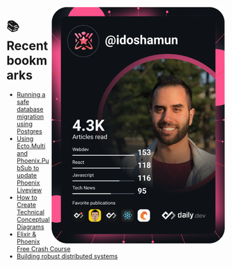 <a href="https://app.daily.dev/idoshamun"><img src="https://raw.githubusercontent.com/idoshamun/idoshamun/devcard/devcard.svg" align='right' width="400" alt="Ido Shamun's Dev Card"/></a>

# 📚 Recent bookmarks
<!-- BOOKMARKS:START -->
- [Running a safe database migration using Postgres](https://app.daily.dev/posts/GOXJyiR5h?utm_source=rss&utm_medium=bookmarks&utm_campaign=28849d86070e4c099c877ab6837c61f0)
- [Using Ecto.Multi and Phoenix.PubSub to update Phoenix Liveview](https://app.daily.dev/posts/DSpMZ_64g?utm_source=rss&utm_medium=bookmarks&utm_campaign=28849d86070e4c099c877ab6837c61f0)
- [How to Create Technical Conceptual Diagrams](https://app.daily.dev/posts/fBF_JuD0T?utm_source=rss&utm_medium=bookmarks&utm_campaign=28849d86070e4c099c877ab6837c61f0)
- [Elixir &amp; Phoenix Free Crash Course](https://app.daily.dev/posts/Zk-3opD5G?utm_source=rss&utm_medium=bookmarks&utm_campaign=28849d86070e4c099c877ab6837c61f0)
- [Building robust distributed systems](https://app.daily.dev/posts/QUb46y__2?utm_source=rss&utm_medium=bookmarks&utm_campaign=28849d86070e4c099c877ab6837c61f0)
<!-- BOOKMARKS:END -->
